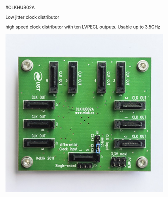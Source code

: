 <!--- PrjInfo ---> <!--- Please remove this line after manually editing --->
<!--- 00a56be08b96043df9e37d6aff7b6990 --->
<!--- Created:20170112-18:22: ---> 
<!--- Author:Mlab: ---> 
<!--- AuthorEmail:mlab@mlab.cz: ---> 
<!--- Tags:imported: ---> 
<!--- Ust:http://www.ust.cz/shop/product_info.php?products_id=191&osCsid=69e11e09ca730fe7ff7ea73a63005c82: ---> 
<!--- Name:CLKHUB02A: --->
#CLKHUB02A 
<!--- LongName --->
Low jitter clock distributor
<!--- ELongName ---> 

<!--- Lead --->
high speed clock distributor with ten LVPECL outputs. Usable up to 3.5GHz
<!--- ELead ---> 

![LeadImg](CLKHUB02A_Top_Small.JPG) 


​
​
<!--- Description --->
<!--- EDescription --->
<!--- Content --->
<!--- EContent --->
            